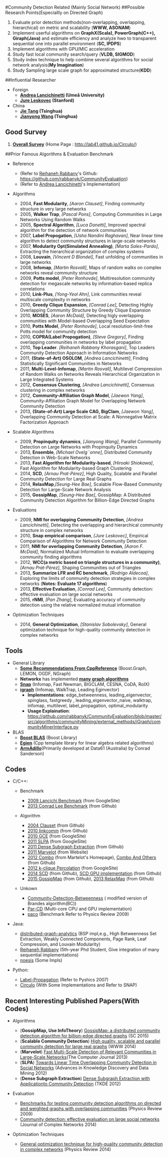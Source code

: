 #Community Detection Related (Mainly Social Network)
##Possible Research Points(Especiallly on Directed Graph)
1. Evaluate prior detection methods(non-overlapping, overlapping, hierarchical) on metric and scalability (**WWW, ASONAM**)
2. Implement userful algorithms on **GraphX(Scala), PowerGraph(C++), Giraph(Java)** and estimate efficiency and analyze hwo to transparent sequential one into parallel environment (**SC, IPDPS**)  
3. Implement algorithms with GPU/MIC acceleration
2. Study fast local community search/query (**VLDB, SIGMOD**)  
3. Study index technique to help combine several algorithms for social network analysis(**My Imagination**)  
2. Study Sampling large scale graph for approximated structure(**KDD**)  

##Influential Researcher
- Foreign
    - **[Andrea Lancichinetti](https://sites.google.com/site/andrealancichinetti/) (Umeå University)**  
    - **[Jure Leskovec](http://cs.stanford.edu/people/jure/) (Stanford)**  
- China
    - **[Jie Tang](http://keg.cs.tsinghua.edu.cn/jietang/) (Tsinghua)**  
    - **[Jianyong Wang](http://dbgroup.cs.tsinghua.edu.cn/wangjy/) (Tsinghua)**  

## Good Survey
1. **[Overall Survey](http://lab41.github.io/survey-community-detection/)** (Home Page : http://lab41.github.io/Circulo/)  

##Prior Famous Algorithms & Evaluation Benchmark
- Reference  
	- (Refer to [Reihaneh Rabbany](https://scholar.google.com.hk/citations?user=Foh_c-QAAAAJ&hl=zh-CN&oi=ao)'s Github: https://github.com/rabbanyk/CommunityEvaluation)  
	- (Refer to [Andrea Lancichinetti](https://sites.google.com/site/andrealancichinetti/)'s Implementation)  

- Algorithms  
	- 2004, **Fast Modularity**, *[Aaron Clauset]*, Finding community structure in very large networks  
	- 2005, **Walker Trap**, *[Pascal Pons]*, Computing Communities in Large Networks Using Random Walks  
	- 2005, **Spectral Algorithm**, *[Luca Donetti]*, Improved spectral algorithm for the detection of network communities  
	- 2007, **Label Propogation**, *[Usha Nandini Raghavan]*, Near linear time algorithm to detect community structures in large-scale networks  
	- 2007, **Modularity Opt(Simulated Annealing)**, *[Marta Sales-Pardo]*, Extracting the hierarchical organization of complex systems  
	- 2008, **Louvain**, *[Vincent D Blondel]*, Fast unfolding of communities in large networks  
	- 2008, **Infomap**, *[Martin Rosvall]*, Maps of random walks on complex networks reveal community structure  
	- 2009, **Potts model**, *[Peter Ronhovde]*, Multiresolution community detection for megascale networks by information-based replica correlations  
	- 2010, **Link-Plus**, *[Yong-Yeol Ahn]*, Link communities reveal multiscale complexity in networks  
	- 2010, **Greedy Clique Expansion**, *[Conrad Lee]*, Detecting Highly Overlapping Community Structure by Greedy Clique Expansion  
	- 2010, **MOSES**, *[Aaron McDaid]*, Detecting higly overlapping communities with Model-based Overlapping Seed Expectation  
	- 2010, **Potts Model**, *[Peter Ronhovde]*, Local resolution-limit-free Potts model for community detection  
	- 2010, **COPRA(Label Propogation)**, *[Steve Gregory]*, Finding overlapping communities in networks by label propagation  
	- 2010, **Top Leader**. *[Reihaneh Rabbany Khorasgani]*, Top Leaders Community Detection Approach in Information Networks  
	- 2011, **(State-of-Art) OSOLOM**, *[Andrea Lancichinetti]*, Finding Statistically Significant Communities in Networks  
	- 2011, **Multi-Level-Infomap**, *[Martin Rosvall]*, Multilevel Compression of Random Walks on Networks Reveals Hierarchical Organization in Large Integrated Systems  
	- 2012, **Consensus Clustering**, *[Andrea Lancichinetti]*, Consensus clustering in complex networks  
	- 2012, **Community-Affiliation Graph Model**, *[Jaewon Yang]*, Community-Affiliation Graph Model for Overlapping Network Community Detection  
	- 2013, **(State-of-Art) Large Scale CAG, BigClam**, *[Jaewon Yang]*, Overlapping Community Detection at Scale: A Nonnegative Matrix Factorization Approach  

- Scalable Algorithms
	- 2009, **Propinquity dynamics**, *[Jianyong Wang]*, Parallel Community Detection on Large Networks with Propinquity Dynamics  
	- 2013, **Ensemble**, *[Michael Ovelg¨onne]*, Distributed Community Detection in Web-Scale Networks  
	- 2013, **Fast Algorithm for Modularity-based**, *[Hiroaki Shiokawa]*, Fast Algorithm for Modularity-based Graph Clustering  
	- 2014, **SCD**, *[Arnau Prat-Pérez]*, High Quality, Scalable and Parallel Community Detection for Large Real Graphs
	- 2014, **RelaxMap**,*[Seung-Hee Bae]*, Scalable Flow-Based Community Detection for Large-Scale Network Analysis  
	- 2015, **GossipMap**, *[Seung-Hee Bae]*, GossipMap: A Distributed Community Detection Algorithm for Billion-Edge Directed Graphs  

- Evaluations  
	- 2009, **NMI for overlapping Community Detection**, *[Andrea Lancichinetti]*, Detecting the overlapping and hierarchical community structure in complex networks  
	- 2010, **Snap empirical comparison**, *[Jure Leskovec]*, Empirical Comparison of Algorithms for Network Community Detection  
	- 2011, **NMI for overlapping Community Detection**, *[Aaron F. McDaid]*, Normalized Mutual Information to evaluate overlapping community finding algorithms  
	- 2012, **WCC(a metric based on triangle structures in a community)**, *[Arnau Prat-Pérez]*, Shaping Communities out of Triangles  
	- 2013, **Summarize LFR and RC benchmark**, *[Rodrigo Aldecoa]*, Exploring the limits of community detection strategies in complex networks (**Notes: Evaluate 17 algorithms**)  
	- 2013, **Effective Evaluation**, *[Conrad Lee]*, Community detection: effective evaluation on large social networks  
	- 2015, **rNMI**, *[Pan Zhang]*, Evaluating accuracy of community detection using the relative normalized mutual information  

- Optimization Techniques
	- 2014, **General Optimization**, *[Stanislav Sobolevsky]*, General optimization technique for high-quality community detection in complex networks  

## Tools
- General Library
    - **[Some Recommendations From CppReference](http://en.cppreference.com/w/cpp/links/libs)** (Boost.Graph, LEMON, OGDF, NGraph)  
    - **Networkx** has implemented **[many graph algorithms](http://networkx.github.io/documentation/networkx-1.10/reference/algorithms.html)**  
    - **[Snap](https://github.com/snap-stanford/snap)** (Infomap, Fast Newman, BIGCLAM, CESNA, CoDA, RoIX)  
    - **[igraph](https://github.com/igraph/igraph)** (Infomap, WalkTrap, Leading Eginvector)  
		- **Implementations**: edge_betweenness, leading_eigenvector, spinglass, fastgreedy , leading_eigenvector_naive, walktrap, infomap, multilevel, label_propagation, optimal_modularity  
		- **Usage Explaination**: https://github.com/rabbanyk/CommunityEvaluation/blob/master/src/algorithms/communityMining/external_methods/iGraph/communityMinerInterface.py  
- BLAS
	- **[Boost BLAS](http://www.boost.org/doc/libs/1_60_0/libs/numeric/ublas/doc/index.html)** (Boost Library)  
    - **[Egien](http://eigen.tuxfamily.org/index.php?title=Main_Page)** (Cpp template library for linear algebra related algorithms)  
    - **[ArmAdillo](http://arma.sourceforge.net/)**(Primarily developed at Data61 (Australia) by Conrad Sanderson)  


## Codes
- C/C++:
	- Benchmark  
        - [2009 Lancichi Benchmark](https://sites.google.com/site/santofortunato/inthepress2) (from GoogleSite)  
        - [2013 Conrad Lee Benchmark](https://github.com/conradlee/network-community-benchmark) (from Github)  
    - Algorithm  
    	- [2004 Clauset](https://github.com/ddvlamin/CommunityDetectionC) (from Github)  
    	- [2010 linkcomm](https://github.com/bagrow/linkcomm) (from Github)  
    	- [2010 GCE](https://sites.google.com/site/greedycliqueexpansion/) (from GoogleSite)  
    	- [2011 SLPA](https://sites.google.com/site/communitydetectionslpa/) (from GoogleSite)  
    	- [2011 Dense Subgraph Extraction](https://github.com/sranshous/Graph-Community-Detection) (from Github)  
    	- [2011 Marvelot](http://www.elemartelot.org/index.php/programming/cd-code) (from Website)  
    	- [2012 Combo](http://senseable.mit.edu/community_detection/combo.zip) (from Martelot's Homepage), [Combo And Others](https://github.com/sina-khorami/AI-community-detection) (from Github)  
    	- [2012 k-clique Percolation](https://sites.google.com/site/cliqueperccomp/) (from GoogleSite)  
    	- [2014 SCD](https://github.com/DAMA-UPC/SCD) (from Github), [SCD GPU implementation](https://github.com/Het-SCD/Het-SCD) (from Github)  
    	- [2015 GossipMap](https://github.com/uwescience/GossipMap) (from Github), [2013 RelaxMap](https://github.com/uwescience/RelaxMap) (from Github)  

	- Unkown
    	- [Community-Detection-Betweenness](https://github.com/sidrakesh/Community-Detection-Betweenness) ( modified version of Brandes algorithm(BC))  
    	- [Par-CD](https://github.com/stijnh/Par-CD) (Multi-core CPU and GPU implementation)  
    	- [paco](https://github.com/CarloNicolini/paco) (Benchmark Refer to Physics Review 2009)  
    

- Java:
    - [distributed-graph-analytics](https://github.com/Sotera/distributed-graph-analytics) (BSP impl,e.g., High Betweenness Set Extraction, Weakly Connected Components, Page Rank, Leaf Compression, and Louvain Modularity)  
    - [Reihaneh Rabbany](https://github.com/rabbanyk/CommunityEvaluation) (5th-year Phd Student, Give integration of many sequential implementations)  
    - [noesis](https://github.com/sisusisu/noesis) (Some Impls)  

- Python:
    - [Label-Propagation](https://github.com/liyanghua/Label-Propagation) (Refer to Pyshics 2007)  
    - [Circulo](https://github.com/Lab41/Circulo) (With Some Implementations and Refer to SNAP)  

## Recent Interesting Published Papers(With Codes)
- Algorithms
	- (**GossipMap, Use InfoTheory**) [GossipMap: a distributed community detection algorithm for billion-edge directed graphs](http://dl.acm.org/citation.cfm?id=2807668) (SC 2015)  
	- (**Scalable Community Detection**) [High quality, scalable and parallel community detection for large real graphs](http://www.dama.upc.edu/publications/fp546prat.pdf) (WWW 2014)  
	- (**Marvelot**) [Fast Multi-Scale Detection of Relevant Communities in Large-Scale Networks](http://comjnl.oxfordjournals.org/content/early/2013/01/22/comjnl.bxt002.full.pdf+html)(The Computer Journal 2013)  
	- (**SLPA**) [Towards Linear Time Overlapping Community Detection in Social Networks](http://arxiv.org/pdf/1202.2465.pdf) (Advances in Knowledge Discovery and Data Mining 2012)  
	- (**Dense Subgraph Extraction**) [Dense Subgraph Extraction with Applicationto Community Detection](http://ieeexplore.ieee.org/stamp/stamp.jsp?tp=&arnumber=5677532) (TKDE 2012)  
- Evaluation
	- [Benchmarks for testing community detection algorithms on directed and weighted graphs with overlapping communities](http://journals.aps.org/pre/pdf/10.1103/PhysRevE.80.016118) (Physics Review 2009)  
	- [Community detection: effective evaluation on large social networks](http://comnet.oxfordjournals.org/content/2/1/19.full.pdf+html) (Journal of Complex Networks 2014)  

- Optimization Techniques
	- [General optimization technique for high-quality community detection in complex networks](http://journals.aps.org/pre/pdf/10.1103/PhysRevE.90.012811) (Physics Review 2014)  




